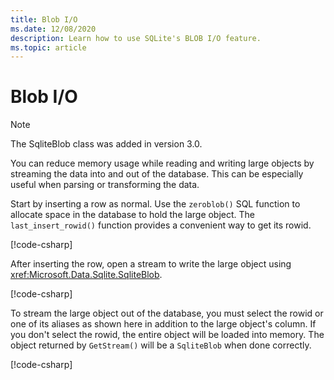 ```yaml
---
title: Blob I/O
ms.date: 12/08/2020
description: Learn how to use SQLite's BLOB I/O feature.
ms.topic: article
---
```

# Blob I/O

> [!NOTE]
> The SqliteBlob class was added in version 3.0.

You can reduce memory usage while reading and writing large objects by streaming the data into and out of the database. This can be especially useful when parsing or transforming the data.

Start by inserting a row as normal. Use the `zeroblob()` SQL function to allocate space in the database to hold the large object. The `last_insert_rowid()` function provides a convenient way to get its rowid.

[!code-csharp[](../../../../samples/snippets/standard/data/sqlite/StreamingSample/Program.cs?name=snippet_Insert)]

After inserting the row, open a stream to write the large object using <xref:Microsoft.Data.Sqlite.SqliteBlob>.

[!code-csharp[](../../../../samples/snippets/standard/data/sqlite/StreamingSample/Program.cs?name=snippet_Write)]

To stream the large object out of the database, you must select the rowid or one of its aliases as shown here in addition to the large object's column. If you don't select the rowid, the entire object will be loaded into memory. The object returned by `GetStream()` will be a `SqliteBlob` when done correctly.

[!code-csharp[](../../../../samples/snippets/standard/data/sqlite/StreamingSample/Program.cs?name=snippet_Read)]
